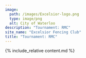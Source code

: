 ```yaml
---
image:
  path: /images/Excelsior-logo.png
  type: image/png
  alt: City of Waterloo
description: "Tournament: RMC"
site_name: "Excelsior Fencing Club"
title: "Tournament: RMC"
---
```


{% include_relative content.md %}

